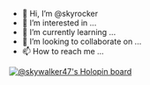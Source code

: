 - 👋 Hi, I’m @skyrocker
- 👀 I’m interested in ...
- 🌱 I’m currently learning ...
- 💞️ I’m looking to collaborate on ...
- 📫 How to reach me ...

<!---
skyrocker/skyrocker is a ✨ special ✨ repository because its `README.md` (this file) appears on your GitHub profile.
You can click the Preview link to take a look at your changes.
--->
[![@skywalker47's Holopin board](https://holopin.me/skywalker47)](https://holopin.io/@skywalker47)
